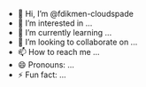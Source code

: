 - 👋 Hi, I’m @fdikmen-cloudspade
- 👀 I’m interested in ...
- 🌱 I’m currently learning ...
- 💞️ I’m looking to collaborate on ...
- 📫 How to reach me ...
- 😄 Pronouns: ...
- ⚡ Fun fact: ...

<!---
fdikmen-cloudspade/fdikmen-cloudspade is a ✨ special ✨ repository because its `README.md` (this file) appears on your GitHub profile.
You can click the Preview link to take a look at your changes.
--->
